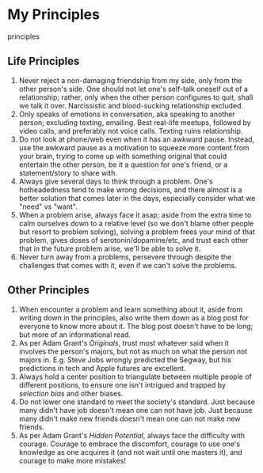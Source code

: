 # My Principles
principles

## Life Principles
1. Never reject a non-damaging friendship from my side, only from the other person's side. One should not let one's self-talk oneself out of a relationship; rather, only when the other person configures to quit, shall we talk it over. Narcissistic and blood-sucking relationship excluded. 
2. Only speaks of emotions in conversation, aka speaking to another person; excluding texting, emailing. Best real-life meetups, followed by video calls, and preferably not voice calls. Texting ruins relationship. 
3. Do not look at phone/web even when it has an awkward pause. Instead, use the awkward pause as a motivation to squeeze more content from your brain, trying to come up with something original that could entertain the other person, be it a question for one's friend, or a statement/story to share with. 
4. Always give several days to think through a problem. One's hotheadedness tend to make wrong decisions, and there almost is a better solution that comes later in the days, especially consider what we "need" vs "want". 
5. When a problem arise, always face it asap; aside from the extra time to calm ourselves down to a relative level (so we don't blame other people but resort to problem solving), solving a problem frees your mind of that problem, gives doses of serotonin/dopamine/etc, and trust each other that in the future problem arise, we'll be able to solve it. 
6. Never turn away from a problems, persevere through despite the challenges that comes with it, even if we can't solve the problems. 

## Other Principles
1. When encounter a problem and learn something about it, aside from writing down in the principles, also write them down as a blog post for everyone to know more about it. The blog post doesn't have to be long; but more of an informational read. 
2. As per Adam Grant's _Originals_, trust most whatever said when it involves the person's majors, but not as much on what the person not majors in. E.g. Steve Jobs wrongly predicted the Segway, but his predictions in tech and Apple futures are excellent. 
3. Always hold a center position to triangulate between multiple people of different positions, to ensure one isn't intrigued and trapped by _selection bias_ and other biases. 
4. Do not lower one standard to meet the society's standard. Just because many didn't have job doesn't mean one can not have job. Just because many didn't make new friends doesn't mean one can not make new friends. 
5. As per Adam Grant's _Hidden Potential_, always face the difficulty with courage. Courage to embrace the discomfort, courage to use one's knowledge as one acquires it (and not wait until one masters it), and courage to make more mistakes! 
